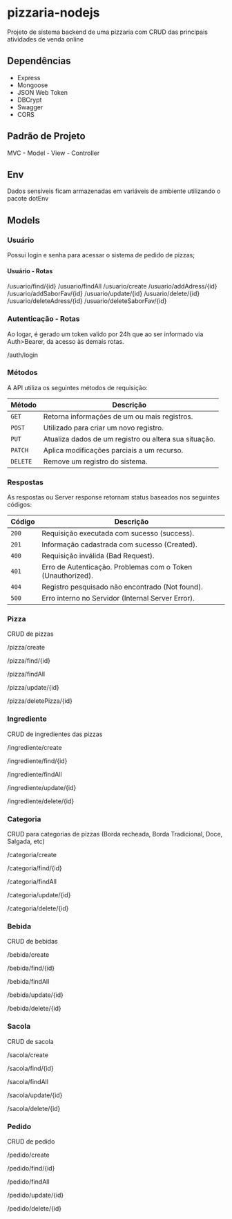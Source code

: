 # pizzaria-nodejs

Projeto de sistema backend de uma pizzaria com CRUD das principais atividades de venda online

## Dependências

* Express
* Mongoose
* JSON Web Token
* DBCrypt
* Swagger
* CORS

## Padrão de Projeto

MVC - Model - View - Controller

## Env

Dados sensíveis ficam armazenadas em variáveis de ambiente utilizando o pacote dotEnv

## Models

### Usuário

Possui login e senha para acessar o sistema de pedido de pizzas;

#### Usuário - Rotas

/usuario/find/{id}
/usuario/findAll
/usuario/create
/usuario/addAdress/{id}
/usuario/addSaborFav/{id}
/usuario/update/{id}
/usuario/delete/{id}
/usuario/deleteAdress/{id}
/usuario/deleteSaborFav/{id}

### Autenticação - Rotas

Ao logar, é gerado um token valido por 24h que ao ser informado via Auth>Bearer, da acesso às demais rotas.

/auth/login

### Métodos

A API utiliza os seguintes métodos de requisição:


| Método  | Descrição                                             |
| ---------- | --------------------------------------------------------- |
| `GET`    | Retorna informações de um ou mais registros.          |
| `POST`   | Utilizado para criar um novo registro.                  |
| `PUT`    | Atualiza dados de um registro ou altera sua situação. |
| `PATCH`  | Aplica modificações parciais a um recurso.            |
| `DELETE` | Remove um registro do sistema.                          |

### Respostas

As respostas ou Server response retornam status baseados nos seguintes códigos:


| Código | Descrição                                                   |
| --------- | --------------------------------------------------------------- |
| `200`   | Requisição executada com sucesso (success).                 |
| `201`   | Informação cadastrada com sucesso (Created).                |
| `400`   | Requisição inválida (Bad Request).                         |
| `401`   | Erro de Autenticação. Problemas com o Token (Unauthorized). |
| `404`   | Registro pesquisado não encontrado (Not found).              |
| `500`   | Erro interno no Servidor (Internal Server Error).             |

### Pizza

CRUD de pizzas

/pizza/create

/pizza/find/{id}

/pizza/findAll

/pizza/update/{id}

/pizza/deletePizza/{id}

### Ingrediente

CRUD de ingredientes das pizzas

/ingrediente/create

/ingrediente/find/{id}

/ingrediente/findAll

/ingrediente/update/{id}

/ingrediente/delete/{id}

### Categoria

CRUD para categorias de pizzas (Borda recheada, Borda Tradicional, Doce, Salgada, etc)

/categoria/create

/categoria/find/{id}

/categoria/findAll

/categoria/update/{id}

/categoria/delete/{id}

### Bebida

CRUD de bebidas

/bebida/create

/bebida/find/{id}

/bebida/findAll

/bebida/update/{id}

/bebida/delete/{id}

### Sacola

CRUD de sacola

/sacola/create

/sacola/find/{id}

/sacola/findAll

/sacola/update/{id}

/sacola/delete/{id}

### Pedido

CRUD de pedido

/pedido/create

/pedido/find/{id}

/pedido/findAll

/pedido/update/{id}

/pedido/delete/{id}
